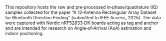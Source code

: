 This repository hosts the raw and pre‑processed in‑phase/quadrature (IQ) samples collected for the paper “A 12‑Antenna Rectangular Array Dataset for Bluetooth Direction Finding” (submitted to IEEE Access, 2025).  The data were captured with Nordic nRF52833‑DK boards acting as tag and anchor and are intended for research on Angle‑of‑Arrival (AoA) estimation and indoor positioning.
